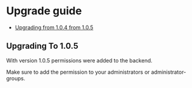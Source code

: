 # Upgrade guide

- [Upgrading from 1.0.4 from 1.0.5](#upgrade-1.0.5)

<a name="upgrade-1.0.5"></a>
## Upgrading To 1.0.5
With version 1.0.5 permissions were added to the backend. 

Make sure to add the permission to your administrators or administrator-groups.